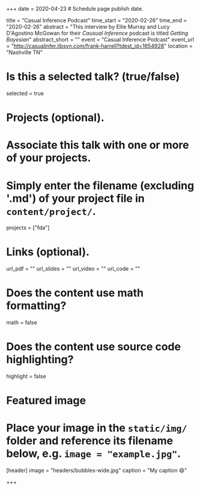 +++
date = 2020-04-23  # Schedule page publish date.

title = "Casual Inference Podcast"
time_start = "2020-02-26"
time_end   = "2020-02-26"
abstract = "This interview by Ellie Murray and Lucy D'Agostino McGowan for their <i>Causual Inference</i> podcast is titled <i>Getting Bayesian</i>"
abstract_short = ""
event = "Casual Inference Podcast"
event_url = "http://casualinfer.libsyn.com/frank-harrell?tdest_id=1654928"
location = "Nashville TN"

# Is this a selected talk? (true/false)
selected = true

# Projects (optional).
#   Associate this talk with one or more of your projects.
#   Simply enter the filename (excluding '.md') of your project file in `content/project/`.
projects = ["fda"]

# Links (optional).
url_pdf = ""
url_slides = ""
url_video = ""
url_code = ""

# Does the content use math formatting?
math = false

# Does the content use source code highlighting?
highlight = false

# Featured image
# Place your image in the `static/img/` folder and reference its filename below, e.g. `image = "example.jpg"`.
[header]
image = "headers/bubbles-wide.jpg"
caption = "My caption :smile:"

+++

